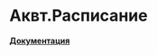 # Аквт.Расписание 
<a href = "https://github.com/Viclouh/AKVT.Raspisanie/graphs/contributors">

</a>

**[Документация](https://viclouh.github.io/AKVT.Raspisanie/)**
